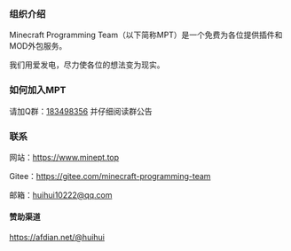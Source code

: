 ### 组织介绍
Minecraft Programming Team（以下简称MPT）是一个免费为各位提供插件和MOD外包服务。

我们用爱发电，尽力使各位的想法变为现实。

### 如何加入MPT
请加Q群：[183498356](https://jq.qq.com/?_wv=1027&k=aCgs0sPl "点击链接加入群聊【MPT管理组】")
并仔细阅读群公告

### 联系

网站：https://www.minept.top

Gitee：https://gitee.com/minecraft-programming-team

邮箱：huihui10222@qq.com

#### 赞助渠道
https://afdian.net/@huihui
